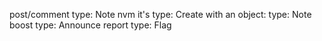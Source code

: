post/comment type: Note
nvm it's type: Create with an object: type: Note
boost type: Announce
report type: Flag
